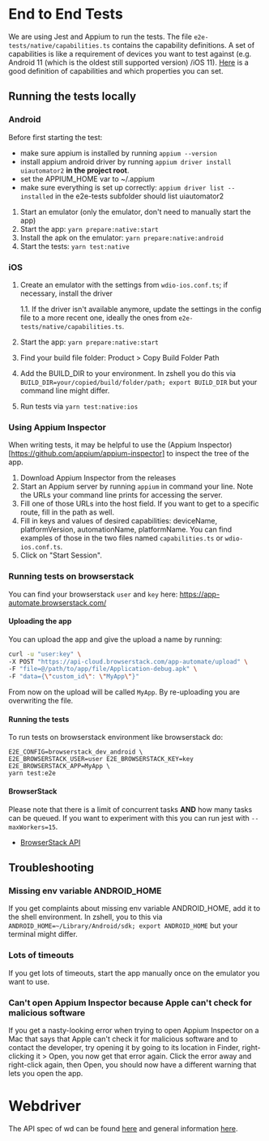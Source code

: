 # End to End Tests

We are using Jest and Appium to run the tests.
The file `e2e-tests/native/capabilities.ts` contains the capability definitions. A set of capabilities is like a
requirement of devices you want to test against (e.g. Android 11 (which is the oldest still supported version) /iOS 11).
[Here](https://www.browserstack.com/app-automate/capabilities) is a good definition of capabilities and which
properties you can set.

## Running the tests locally

### Android

Before first starting the test:

- make sure appium is installed by running `appium --version`
- install appium android driver by running `appium driver install uiautomator2` **in the project root**.
- set the APPIUM_HOME var to ~/.appium
- make sure everything is set up correctly: `appium driver list --installed` in the e2e-tests subfolder should list uiautomator2

1. Start an emulator (only the emulator, don't need to manually start the app)
2. Start the app: `yarn prepare:native:start`
3. Install the apk on the emulator: `yarn prepare:native:android`
4. Start the tests: `yarn test:native`

### iOS

1. Create an emulator with the settings from `wdio-ios.conf.ts`; if necessary, install the driver

   1.1. If the driver isn't available anymore, update the settings in the config file to a more recent one, ideally the
   ones from `e2e-tests/native/capabilities.ts`.

2. Start the app: `yarn prepare:native:start`
3. Find your build file folder: Product > Copy Build Folder Path
4. Add the BUILD_DIR to your environment. In zshell you do this via `BUILD_DIR=your/copied/build/folder/path; export BUILD_DIR` but your command line might differ.
5. Run tests via `yarn test:native:ios`

### Using Appium Inspector

When writing tests, it may be helpful to use the (Appium Inspector)[https://github.com/appium/appium-inspector] to
inspect the tree of the app.

1. Download Appium Inspector from the releases
2. Start an Appium server by running `appium` in command your line. Note the URLs your command line prints for
   accessing the server.
3. Fill one of those URLs into the host field. If you want to get to a specific route, fill in the path as well.
4. Fill in keys and values of desired capabilities: deviceName, platformVersion, automationName, platformName. You
   can find examples of those in the two files named `capabilities.ts` or `wdio-ios.conf.ts`.
5. Click on "Start Session".

### Running tests on browserstack

You can find your browserstack `user` and `key` here: https://app-automate.browserstack.com/

#### Uploading the app

You can upload the app and give the upload a name by running:

```bash
curl -u "user:key" \
-X POST "https://api-cloud.browserstack.com/app-automate/upload" \
-F "file=@/path/to/app/file/Application-debug.apk" \
-F "data={\"custom_id\": \"MyApp\"}"
```

From now on the upload will be called `MyApp`. By re-uploading you are overwriting the file.

#### Running the tests

To run tests on browserstack environment like browserstack do:

```
E2E_CONFIG=browserstack_dev_android \
E2E_BROWSERSTACK_USER=user E2E_BROWSERSTACK_KEY=key E2E_BROWSERSTACK_APP=MyApp \
yarn test:e2e
```

#### BrowserStack

Please note that there is a limit of concurrent tasks **AND** how many tasks can be queued. If you want to experiment
with this you can run jest with `--maxWorkers=15`.

- [BrowserStack API](https://www.browserstack.com/app-automate/rest-api)

## Troubleshooting

### Missing env variable ANDROID_HOME

If you get complaints about missing env variable ANDROID_HOME, add it to the shell environment. In zshell, you to this
via `ANDROID_HOME=~/Library/Android/sdk; export ANDROID_HOME` but your terminal might differ.

### Lots of timeouts

If you get lots of timeouts, start the app manually once on the emulator you want to use.

### Can't open Appium Inspector because Apple can't check for malicious software

If you get a nasty-looking error when trying to open Appium Inspector on a Mac that says that Apple can't check it
for malicious software and to contact the developer, try opening it by going to its location in Finder, right-clicking
it > Open, you now get that error again. Click the error away and right-click again, then Open, you should now have a
different warning that lets you open the app.

# Webdriver

The API spec of wd can be found [here](https://github.com/admc/wd/blob/master/doc/api.md) and general
information [here](https://github.com/admc/wd).
